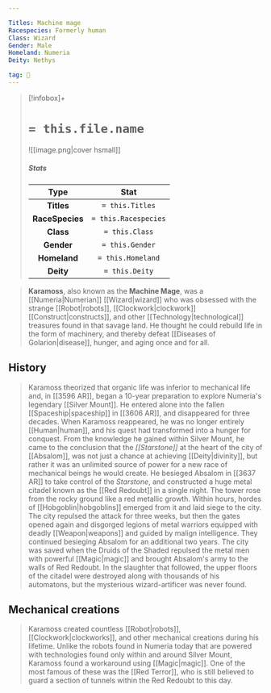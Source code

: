 ```yaml
---

Titles: Machine mage
Racespecies: Formerly human
Class: Wizard
Gender: Male
Homeland: Numeria
Deity: Nethys

tag: 👤️
---
```


> [!infobox]+
> #  `= this.file.name`
> ![[image.png|cover hsmall]]
> ##### Stats
> Type | Stat |
> :---: |:---:|
> **Titles** | `= this.Titles` |
> **RaceSpecies** | `= this.Racespecies` |
> **Class** | `= this.Class` |
> **Gender** | `= this.Gender` |
> **Homeland** | `= this.Homeland` |
> **Deity** | `= this.Deity` |



> **Karamoss**, also known as the **Machine Mage**, was a [[Numeria|Numerian]] [[Wizard|wizard]] who was obsessed with the strange [[Robot|robots]], [[Clockwork|clockwork]] [[Construct|constructs]], and other [[Technology|technological]]  treasures found in that savage land. He thought he could rebuild life in the form of machinery, and thereby defeat [[Diseases of Golarion|disease]], hunger, and aging once and for all.


## History

> Karamoss theorized that organic life was inferior to mechanical life and, in [[3596 AR]], began a 10-year preparation to explore Numeria's legendary [[Silver Mount]]. He entered alone into the fallen [[Spaceship|spaceship]] in [[3606 AR]], and disappeared for three decades. When Karamoss reappeared, he was no longer entirely [[Human|human]], and his quest had transformed into a hunger for conquest. From the knowledge he gained within Silver Mount, he came to the conclusion that the *[[Starstone]]* at the heart of the city of [[Absalom]], was not just a chance at achieving [[Deity|divinity]], but rather it was an unlimited source of power for a new race of mechanical beings he would create.
> He besieged Absalom in [[3637 AR]] to take control of the *Starstone*, and constructed a huge metal citadel known as the [[Red Redoubt]] in a single night. The tower rose from the rocky ground like a red metallic growth. Within hours, hordes of [[Hobgoblin|hobgoblins]] emerged from it and laid siege to the city. The city repulsed the attack for three weeks, but then the gates opened again and disgorged legions of metal warriors equipped with deadly [[Weapon|weapons]] and guided by malign intelligence. They continued besieging Absalom for an additional two years.
> The city was saved when the Druids of the Shaded repulsed the metal men with powerful [[Magic|magic]] and brought Absalom's army to the walls of Red Redoubt. In the slaughter that followed, the upper floors of the citadel were destroyed along with thousands of his automatons, but the mysterious wizard-artificer was never found.


## Mechanical creations

> Karamoss created countless [[Robot|robots]], [[Clockwork|clockworks]], and other mechanical creations during his lifetime. Unlike the robots found in Numeria today that are powered with technologies found only within and around Silver Mount, Karamoss found a workaround using [[Magic|magic]]. One of the most famous of these was the [[Red Terror]], who is still believed to guard a section of tunnels within the Red Redoubt to this day.







